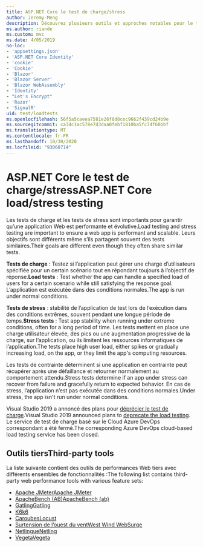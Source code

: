 ```yaml
---
title: ASP.NET Core le test de charge/stress
author: Jeremy-Meng
description: Découvrez plusieurs outils et approches notables pour le test de charge et les tests de stress ASP.NET Core les applications.
ms.author: riande
ms.custom: mvc
ms.date: 4/05/2019
no-loc:
- 'appsettings.json'
- 'ASP.NET Core Identity'
- 'cookie'
- 'Cookie'
- 'Blazor'
- 'Blazor Server'
- 'Blazor WebAssembly'
- 'Identity'
- "Let's Encrypt"
- 'Razor'
- 'SignalR'
uid: test/loadtests
ms.openlocfilehash: 56f5a5caeea7581e26f8d8cec9662f439cd24b9e
ms.sourcegitcommit: ca34c1ac578e7d3daa0febf1810ba5fc74f60bbf
ms.translationtype: MT
ms.contentlocale: fr-FR
ms.lasthandoff: 10/30/2020
ms.locfileid: "93060714"
---
```

# <a name="aspnet-core-loadstress-testing"></a><span data-ttu-id="bc728-103">ASP.NET Core le test de charge/stress</span><span class="sxs-lookup"><span data-stu-id="bc728-103">ASP.NET Core load/stress testing</span></span>

<span data-ttu-id="bc728-104">Les tests de charge et les tests de stress sont importants pour garantir qu’une application Web est performante et évolutive.</span><span class="sxs-lookup"><span data-stu-id="bc728-104">Load testing and stress testing are important to ensure a web app is performant and scalable.</span></span> <span data-ttu-id="bc728-105">Leurs objectifs sont différents même s’ils partagent souvent des tests similaires.</span><span class="sxs-lookup"><span data-stu-id="bc728-105">Their goals are different even though they often share similar tests.</span></span>

<span data-ttu-id="bc728-106">**Tests de charge** : Testez si l’application peut gérer une charge d’utilisateurs spécifiée pour un certain scénario tout en répondant toujours à l’objectif de réponse.</span><span class="sxs-lookup"><span data-stu-id="bc728-106">**Load tests** : Test whether the app can handle a specified load of users for a certain scenario while still satisfying the response goal.</span></span> <span data-ttu-id="bc728-107">L’application est exécutée dans des conditions normales.</span><span class="sxs-lookup"><span data-stu-id="bc728-107">The app is run under normal conditions.</span></span>

<span data-ttu-id="bc728-108">**Tests de stress** : stabilité de l’application de test lors de l’exécution dans des conditions extrêmes, souvent pendant une longue période de temps.</span><span class="sxs-lookup"><span data-stu-id="bc728-108">**Stress tests** : Test app stability when running under extreme conditions, often for a long period of time.</span></span> <span data-ttu-id="bc728-109">Les tests mettent en place une charge utilisateur élevée, des pics ou une augmentation progressive de la charge, sur l’application, ou ils limitent les ressources informatiques de l’application.</span><span class="sxs-lookup"><span data-stu-id="bc728-109">The tests place high user load, either spikes or gradually increasing load, on the app, or they limit the app's computing resources.</span></span>

<span data-ttu-id="bc728-110">Les tests de contrainte déterminent si une application en contrainte peut récupérer après une défaillance et retourner normalement au comportement attendu.</span><span class="sxs-lookup"><span data-stu-id="bc728-110">Stress tests determine if an app under stress can recover from failure and gracefully return to expected behavior.</span></span> <span data-ttu-id="bc728-111">En cas de stress, l’application n’est pas exécutée dans des conditions normales.</span><span class="sxs-lookup"><span data-stu-id="bc728-111">Under stress, the app isn't run under normal conditions.</span></span>

<span data-ttu-id="bc728-112">Visual Studio 2019 a annoncé des plans pour [déprécier le test de charge](https://devblogs.microsoft.com/devops/cloud-based-load-testing-service-eol/).</span><span class="sxs-lookup"><span data-stu-id="bc728-112">Visual Studio 2019 announced plans to [deprecate the load testing](https://devblogs.microsoft.com/devops/cloud-based-load-testing-service-eol/).</span></span> <span data-ttu-id="bc728-113">Le service de test de charge basé sur le Cloud Azure DevOps correspondant a été fermé.</span><span class="sxs-lookup"><span data-stu-id="bc728-113">The corresponding Azure DevOps cloud-based load testing service has been closed.</span></span>

## <a name="third-party-tools"></a><span data-ttu-id="bc728-114">Outils tiers</span><span class="sxs-lookup"><span data-stu-id="bc728-114">Third-party tools</span></span>

<span data-ttu-id="bc728-115">La liste suivante contient des outils de performances Web tiers avec différents ensembles de fonctionnalités :</span><span class="sxs-lookup"><span data-stu-id="bc728-115">The following list contains third-party web performance tools with various feature sets:</span></span>

* [<span data-ttu-id="bc728-116">Apache JMeter</span><span class="sxs-lookup"><span data-stu-id="bc728-116">Apache JMeter</span></span>](https://jmeter.apache.org/)
* [<span data-ttu-id="bc728-117">ApacheBench (AB)</span><span class="sxs-lookup"><span data-stu-id="bc728-117">ApacheBench (ab)</span></span>](https://httpd.apache.org/docs/2.4/programs/ab.html)
* [<span data-ttu-id="bc728-118">Gatling</span><span class="sxs-lookup"><span data-stu-id="bc728-118">Gatling</span></span>](https://gatling.io/)
* [<span data-ttu-id="bc728-119">K6</span><span class="sxs-lookup"><span data-stu-id="bc728-119">k6</span></span>](https://k6.io)
* [<span data-ttu-id="bc728-120">Caroubes</span><span class="sxs-lookup"><span data-stu-id="bc728-120">Locust</span></span>](https://locust.io/)
* [<span data-ttu-id="bc728-121">Surtension de l’ouest du vent</span><span class="sxs-lookup"><span data-stu-id="bc728-121">West Wind WebSurge</span></span>](https://websurge.west-wind.com/)
* [<span data-ttu-id="bc728-122">Netlingue</span><span class="sxs-lookup"><span data-stu-id="bc728-122">Netling</span></span>](https://github.com/hallatore/Netling)
* [<span data-ttu-id="bc728-123">Vegeta</span><span class="sxs-lookup"><span data-stu-id="bc728-123">Vegeta</span></span>](https://github.com/tsenart/vegeta)
